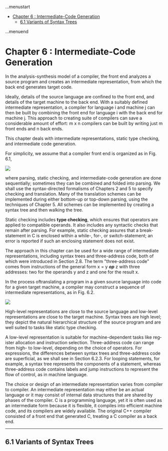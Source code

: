 ...menustart

- [Chapter 6 : Intermediate-Code Generation](#2b9d12e2be9c88ae4472d67fb4f304a8)
    - [6.1 Variants of Syntax Trees](#12afec74d79e469881c523f301883f14)

...menuend


<h2 id="2b9d12e2be9c88ae4472d67fb4f304a8"></h2>


# Chapter 6 : Intermediate-Code Generation

In the analysis-synthesis model of a compiler, the front end analyzes a source program and creates an intermediate representation, from which the back end generates target code. 

Ideally, details of the source language are confined to the front end, and details of the target machine to the back end. With a suitably defined intermediate representation, a compiler for language i and machine j can then be built by combining the front end for language i with the back end for machine j. This approach to creating suite of compilers can save a considerable amount of effort: m x n compilers can be built by writing just m front ends and n back ends.

This chapter deals with intermediate representations, static type checking, and intermediate code generation. 

For simplicity, we assume that a com­piler front end is organized as in Fig. 6.1, 

![](../imgs/Compiler_F6.1.png)

where parsing, static checking, and intermediate-code generation are done sequentially; sometimes they can be com­bined and folded into parsing. We shall use the syntax-directed formalisms of Chapters 2 and 5 to specify checking and translation. Many of the translation schemes can be implemented during either bottom-up or top-down parsing, us­ing the techniques of Chapter 5. All schemes can be implemented by creating a syntax tree and then walking the tree.

Static checking includes **type checking**, which ensures that operators are ap­plied to compatible operands. It also includes any syntactic checks that remain after parsing.  For example, static checking assures that a break-statement in C is enclosed within a while-, for-, or switch-statement; an error is reported if such an enclosing statement does not exist.

The approach in this chapter can be used for a wide range of intermediate representations, including syntax trees and three-address code, both of which were introduced in Section 2.8. The term "three-address code" comes from instructions of the general form x = y ***op*** z with three addresses: two for the operands y and z and one for the result x.

In the process oftranslating a program in a given source language into code for a given target machine, a compiler may construct a sequence of intermediate representations, as in Fig. 6.2. 

![](../imgs/Compiler_F6.2.png)

High-level representations are close to the source language and low-level representations are close to the target machine. Syntax trees are high level; they depict the natural hierarchical structure of the source program and are well suited to tasks like static type checking.

A low-level representation is suitable for machine-dependent tasks like reg­ister allocation and instruction selection. Three-address code can range from high- to low-level, depending on the choice of operators. For expressions, the differences between syntax trees and three-address code are superficial, as we shall see in Section 6.2.3. For looping statements, for example, a syntax tree represents the components of a statement, whereas three-address code contains labels and jump instructions to represent the flow of control, as in machine language.

The choice or design of an intermediate representation varies from compiler to compiler. An intermediate representation may either be an actual language or it may consist of internal data structures that are shared by phases of the compiler. C is a programming language, yet it is often used as an intermediate form because it is flexible, it compiles into efficient machine code, and its com­pilers are widely available. The original C++ compiler consisted of a front end that generated C, treating a C compiler as a back end.

---

<h2 id="12afec74d79e469881c523f301883f14"></h2>


## 6.1 Variants of Syntax Trees



